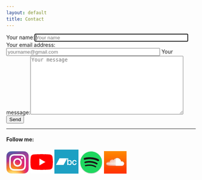```yaml
---
layout: default
title: Contact
---
```


<form
 action="https://formspree.io/f/xeqbkonw"
 method="POST"
 >
<label for="name"><span>Your name:</span><input type="string" name="name" id="name" size="48" autofocus required autocomplete="on" placeholder="Your name"></label>
<label for="email"><span>Your email address:</span><input type="email" name="email" id="email" size="48" autocomplete="on" required pattern=".+@.+" placeholder="yourname@gmail.com"></label>
<label for="message"><span>Your message:</span><textarea name="message" id="message" rows="10" cols="48" required placeholder="Your message"></textarea></label>
<button type="submit" id="submit">Send</button>
</form>

<div id="sociallinks">
    <hr>
    <h4>Follow me:</h4>
        <a href="https://www.instagram.com/kinnartmusic/" target="_new"><img src="/static/images/instagram60.jpg" alt="instagram" class="social first" id="instagram"></a>
        <a href="https://www.youtube.com/@kinnartmusic" target="_new"><img src="/static/images/youtube60.png" alt="Youtube" class="social" id="youtube"></a>
        <a href="https://kinna.bandcamp.com" target="_new"><img src="/static/images/bandcamp-square-64.png" alt="Bandcamp" class="social" id="bandcamp"></a>
        <a href="https://open.spotify.com/artist/2wfge2Q98GmShjd3pE8cDO" target="_new"><img src="/static/images/spotify60.png" alt="Spotify" class="social last" id="spotify"></a>
        <a href="https://soundcloud.com/kinnamusic" target="_new"><img src="/static/images/soundcloud60.jpg" alt="soundcloud" class="social" id="soundcloud"></a>
</div>
